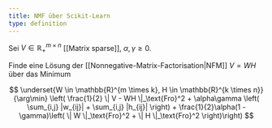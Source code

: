 ```yaml
---
title: NMF über Scikit-Learn
type: definition
---
```


Sei $V \in \mathbb{R}_+^{m \times n}$ [[Matrix sparse]], $\alpha, \gamma \ge 0$.

Finde eine Lösung der [[Nonnegative-Matrix-Factorisation|NFM]] $V = WH$ über das Minimum

$$
	\underset{W \in \mathbb{R}^{m \times k}, H \in \mathbb{R}^{k \times n}}{\arg\min} \left( \frac{1}{2} \| V - WH \|_\text{Fro}^2 + \alpha\gamma \left( \sum_{i,j} |w_{ij}| + \sum_{i,j} |h_{ij}| \right) + \frac{1}{2}\alpha(1 - \gamma)\left( \| W \|_\text{Fro}^2 + \| H \|_\text{Fro}^2 \right)\right)
$$
